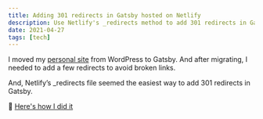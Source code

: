 ```yaml
---
title: Adding 301 redirects in Gatsby hosted on Netlify
description: Use Netlify's _redirects method to add 301 redirects in Gatsby
date: 2021-04-27
tags: [tech]
---
```


I moved my [personal site](https://deepakness.com) from WordPress to Gatsby. And after migrating, I needed to add a few redirects to avoid broken links.

And, Netlify’s _redirects file seemed the easiest way to add 301 redirects in Gatsby.

📢 [Here's how I did it](https://compile.blog/301-redirects-in-gatsby/)